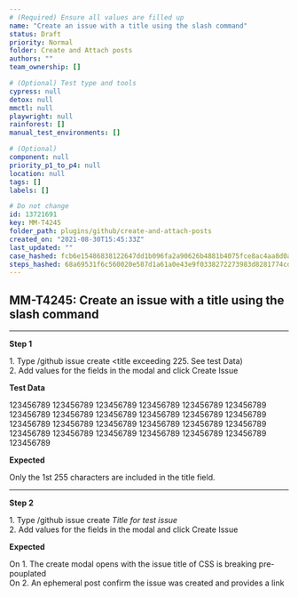 ```yaml
---
# (Required) Ensure all values are filled up
name: "Create an issue with a title using the slash command"
status: Draft
priority: Normal
folder: Create and Attach posts
authors: ""
team_ownership: []

# (Optional) Test type and tools
cypress: null
detox: null
mmctl: null
playwright: null
rainforest: []
manual_test_environments: []

# (Optional)
component: null
priority_p1_to_p4: null
location: null
tags: []
labels: []

# Do not change
id: 13721691
key: MM-T4245
folder_path: plugins/github/create-and-attach-posts
created_on: "2021-08-30T15:45:33Z"
last_updated: ""
case_hashed: fcb6e15486838122647dd1b096fa2a90626b4881b4075fce8ac4aa8d0af6733443bdffe183dc7755e78a26a6e7c44e0a
steps_hashed: 68a69531f6c560020e587d1a61a0e43e9f0338272273983d8281774cd9528f572dfde2ee16f502256e2b0f6f1347e11d
---
```


## MM-T4245: Create an issue with a title using the slash command

---

**Step 1**

1\. Type /github issue create \<title exceeding 225. See test Data)\
2\. Add values for the fields in the modal and click Create Issue

**Test Data**

123456789 123456789 123456789 123456789 123456789 123456789 123456789 123456789 123456789 123456789 123456789 123456789 123456789 123456789 123456789 123456789 123456789 123456789 123456789 123456789 123456789 123456789 123456789 123456789 123456789

**Expected**

Only the 1st 255 characters are included in the title field.

---

**Step 2**

1\. Type /github issue create _Title for test issue_\
2\. Add values for the fields in the modal and click Create Issue

**Expected**

On 1. The create modal opens with the issue title of CSS is breaking pre-pouplated\
On 2. An ephemeral post confirm the issue was created and provides a link
